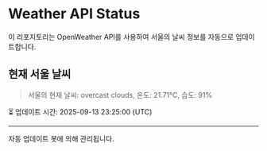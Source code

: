 
# Weather API Status

이 리포지토리는 OpenWeather API를 사용하여 서울의 날씨 정보를 자동으로 업데이트합니다.

## 현재 서울 날씨
> 서울의 현재 날씨: overcast clouds, 온도: 21.71°C, 습도: 91%

⏳ 업데이트 시간: 2025-09-13 23:25:00 (UTC)

---
자동 업데이트 봇에 의해 관리됩니다.
